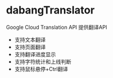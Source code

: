 # dabangTranslator

Google Cloud Translation API 提供翻译API

- 支持文本翻译
- 支持页面翻译
- 支持翻译进度显示
- 支持字符统计和上线判断
- 支持鼠标悬停+Ctrl翻译

